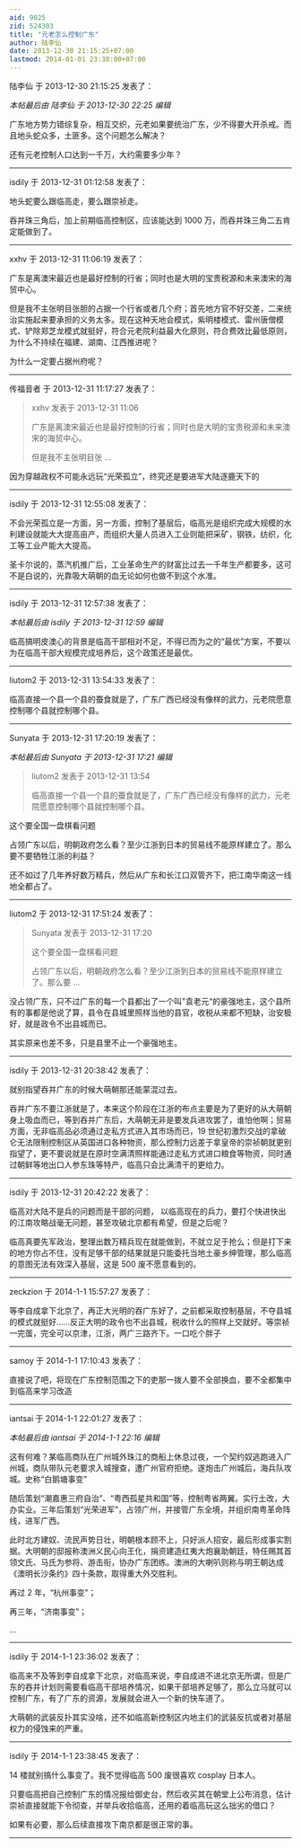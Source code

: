```yaml
---
aid: 9025
zid: 524303
title: "元老怎么控制广东"
author: 陆李仙
date: 2013-12-30 21:15:25+07:00
lastmod: 2014-01-01 23:38:00+07:00
---
```


陆李仙 于 2013-12-30 21:15:25 发表了：

_本帖最后由 陆李仙 于 2013-12-30 22:25 编辑_

广东地方势力错综复杂，相互交织，元老如果要统治广东，少不得要大开杀戒。而且地头蛇众多，土匪多。这个问题怎么解决？

还有元老控制人口达到一千万，大约需要多少年？

---

isdily 于 2013-12-31 01:12:58 发表了：

地头蛇要么跟临高走，要么跟崇祯走。

吞并珠三角后，加上前期临高控制区，应该能达到 1000 万，而吞并珠三角二五肯定能做到了。

---

xxhv 于 2013-12-31 11:06:19 发表了：

广东是离澳宋最近也是最好控制的行省；同时也是大明的宝贵税源和未来澳宋的海贸中心。

但是我不主张明目张胆的占据一个行省或者几个府；首先地方官不好交差，二来统治实施起来要承担的义务太多。现在这种天地会模式，紫明楼模式、雷州唐僧模式、铲除郑芝龙模式就挺好，符合元老院利益最大化原则，符合费效比最低原则，为什么不持续在福建、湖南、江西推进呢？

为什么一定要占据州府呢？

---

传福音者 于 2013-12-31 11:17:27 发表了：

> xxhv 发表于 2013-12-31 11:06
>
> 广东是离澳宋最近也是最好控制的行省；同时也是大明的宝贵税源和未来澳宋的海贸中心。
>
> 但是我不主张明目张 ...

因为穿越政权不可能永远玩“光荣孤立”，终究还是要进军大陆逐鹿天下的

---

isdily 于 2013-12-31 12:55:08 发表了：

不会光荣孤立是一方面，另一方面，控制了基层后，临高光是组织完成大规模的水利建设就能大大提高亩产，而组织大量人员进入工业则能把采矿，钢铁，纺织，化工等工业产能大大提高。

圣卡尔说的，蒸汽机推广后，工业革命生产的财富比过去一千年生产都要多，这可不是白说的，光靠吸大萌朝的血无论如何也做不到这个水准。

---

isdily 于 2013-12-31 12:57:38 发表了：

_本帖最后由 isdily 于 2013-12-31 12:59 编辑_

临高搞明皮澳心的背景是临高干部相对不足，不得已而为之的“最优”方案，不要以为在临高干部大规模完成培养后，这个政策还是最优。

---

liutom2 于 2013-12-31 13:54:33 发表了：

临高直接一个县一个县的蚕食就是了，广东广西已经没有像样的武力，元老院愿意控制哪个县就控制哪个县。

---

Sunyata 于 2013-12-31 17:20:19 发表了：

_本帖最后由 Sunyata 于 2013-12-31 17:21 编辑_

> liutom2 发表于 2013-12-31 13:54
>
> 临高直接一个县一个县的蚕食就是了，广东广西已经没有像样的武力，元老院愿意控制哪个县就控制哪个县。

这个要全国一盘棋看问题

占领广东以后，明朝政府怎么看？至少江浙到日本的贸易线不能原样建立了。那么要不要牺牲江浙的利益？

还不如过了几年养好数万精兵，然后从广东和长江口双管齐下，把江南华南这一线地全都占了。

---

liutom2 于 2013-12-31 17:51:24 发表了：

> Sunyata 发表于 2013-12-31 17:20
>
> 这个要全国一盘棋看问题
>
> 占领广东以后，明朝政府怎么看？至少江浙到日本的贸易线不能原样建立了。那么要 ...

没占领广东，只不过广东的每一个县都出了一个叫"袁老元“的豪强地主，这个县所有的事都是他说了算，县令在县城里照样当他的县官，收税从来都不短缺，治安极好，就是政令不出县城而已。

其实原来也差不多，只是县里不止一个豪强地主。

---

isdily 于 2013-12-31 20:38:42 发表了：

就别指望吞并广东的时候大萌朝那还能蒙混过去。

吞并广东不要江浙就是了，本来这个阶段在江浙的布点主要是为了更好的从大萌朝身上吸血而已，等到吞并广东后，大萌朝无非是要发兵进攻罢了，谁怕他啊；贸易方面，无非临高品必须通过走私方式进入其市场而已，19 世纪初激烈交战的拿破仑无法限制控制区从英国进口各种物资，那么控制力远差于拿皇帝的崇祯朝就更别指望了，更不要说就是在原时空满清照样能通过走私方式进口粮食等物资，同时通过朝鲜等地出口人参东珠等特产，临高只会比满清干的更给力。

---

isdily 于 2013-12-31 20:42:22 发表了：

临高对大陆不是兵的问题而是干部的问题， 以临高现在的兵力，要打个快进快出的江南攻略战毫无问题，甚至攻破北京都有希望，但是之后呢？

临高真要先军政治，整理出数万精兵现在就能做到，不就立足于抢么；但是打下来的地方你占不住，没有足够干部的结果就是只能委托当地土豪乡绅管理，那么临高的意图无法有效深入基层，这是 500 废不愿意看到的。

---

zeckzion 于 2014-1-1 15:57:27 发表了：

等李自成拿下北京了，再正大光明的吞广东好了，之前都采取控制基层，不夺县城的模式就挺好……反正大明的政令也不出县城，税收什么的照样上交就好。等崇祯一完蛋，完全可以京津，江浙，两广三路齐下。一口吃个胖子

---

samoy 于 2014-1-1 17:10:43 发表了：

直接说了吧，将现在广东控制范围之下的吏那一拨人要不全部换血，要不全都集中到临高来学习改造

---

iantsai 于 2014-1-1 22:01:27 发表了：

_本帖最后由 iantsai 于 2014-1-1 22:16 编辑_

这有何难？某临高商队在广州城外珠江的商船上休息过夜，一个契约奴逃跑进入广州城，商队带队元老要求入城搜查，遭广州官府拒绝。遂炮击广州城后，海兵队攻城。史称“白鹅塘事变”

随后策划“潮嘉惠三府自治”、“粤西孤星共和国”等，控制粤省两翼。实行土改，大办实业。三年后策划“光荣进军”，占领广州，并接管广东全境，并组织南粤革命阵线，进军广西。

此时北方建奴、流民声势日壮，明朝根本顾不上，只好派人招安，最后形成事实割据。大明朝的邸报称澳洲义民心向王化，捐资建造红夷大炮襄助朝廷，特任赐其首领文氏、马氏为参将、游击衔，协办广东团练。澳洲的大喇叭则称与明王朝达成《澳明长沙条约》四十条款，取得重大外交胜利。

再过 2 年，“杭州事变”；

再三年，“济南事变”；

...

---

isdily 于 2014-1-1 23:36:02 发表了：

临高来不及等到李自成拿下北京，对临高来说，李自成进不进北京无所谓，但是广东的吞并计划则需要看临高干部培养情况，如果干部培养足够了，那么立马就可以控制广东，有了广东的资源，发展就会进入一个新的快车道了。

大萌朝的武装反扑其实没啥，还不如临高新控制区内地主们的武装反抗或者对基层权力的侵蚀来的严重。

---

isdily 于 2014-1-1 23:38:45 发表了：

14 楼就别搞什么事变了。我不觉得临高 500 废很喜欢 cosplay 日本人。

只要临高把自己控制广东的情况报给御史台，然后收买其在朝堂上公布消息，估计崇祯直接就能下令彻查，并举兵收拾临高，还用的着临高玩这么拙劣的借口？

如果有必要，那么后续直接攻下南京都是很正常的事。

---
